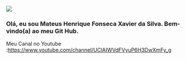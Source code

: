 ![](https://github-readme-stats.vercel.app/api?username=mateushenriquefonsecaxavierdasilva&show_icons=true&theme=dracula&include_all_commits=true&count_private=true)
### Olá, eu sou Mateus Henrique Fonseca Xavier da Silva. Bem-vindo(a) ao meu Git Hub.  
Meu Canal no  Youtube :https://www.youtube.com/channel/UClAIWVdFVyuP6H3DwXmFy_g
